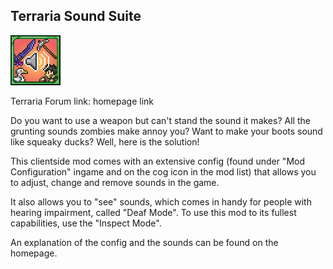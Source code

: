 ## Terraria Sound Suite

![Icon](https://raw.githubusercontent.com/direwolf420/TerrariaSoundSuite/master/icon.png)

Terraria Forum link: homepage link

Do you want to use a weapon but can't stand the sound it makes? All the grunting sounds zombies make annoy you? Want to make your boots sound like squeaky ducks? Well, here is the solution!

This clientside mod comes with an extensive config (found under "Mod Configuration" ingame and on the cog icon in the mod list) that allows you to adjust, change and remove sounds in the game.

It also allows you to "see" sounds, which comes in handy for people with hearing impairment, called "Deaf Mode".
To use this mod to its fullest capabilities, use the "Inspect Mode".

An explanation of the config and the sounds can be found on the homepage.

